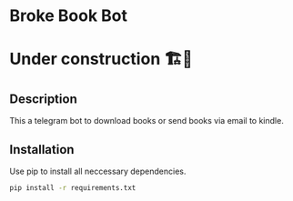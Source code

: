 # Broke Book Bot

# Under construction 🏗️🚧

## Description
This a telegram bot to download books or send books via email to kindle.

## Installation
Use pip to install all neccessary dependencies.
```bash
pip install -r requirements.txt
```
